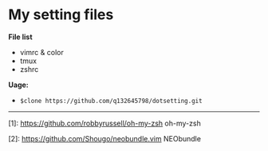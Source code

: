 # **My setting files**

 **File list**

 - vimrc & color
 - tmux
 - zshrc


**Uage:**

 - ```$clone https://github.com/q132645798/dotsetting.git```

------

[1]: https://github.com/robbyrussell/oh-my-zsh oh-my-zsh

[2]: https://github.com/Shougo/neobundle.vim NEObundle
